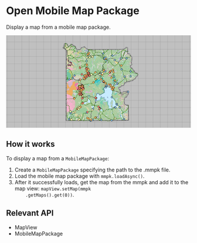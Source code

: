 <h1>Open Mobile Map Package</h1>

<p>Display a map from a mobile map package.</p>

<p><img src="OpenMobileMapPackage.png"/></p>

<h2>How it works</h2>

<p>To display a map from a <code>MobileMapPackage</code>:</p>

<ol>
    <li>Create a <code>MobileMapPackage</code> specifying the path to the .mmpk file.</li>
    <li>Load the mobile map package with <code>mmpk.loadAsync()</code>.</li>
    <li>After it successfully loads, get the map from the mmpk and add it to the map view: <code>mapView.setMap(mmpk
    .getMaps().get(0))</code>.</li>
</ol>

<h2>Relevant API</h2>

<ul>
    <li>MapView</li>
    <li>MobileMapPackage</li>
</ul>

